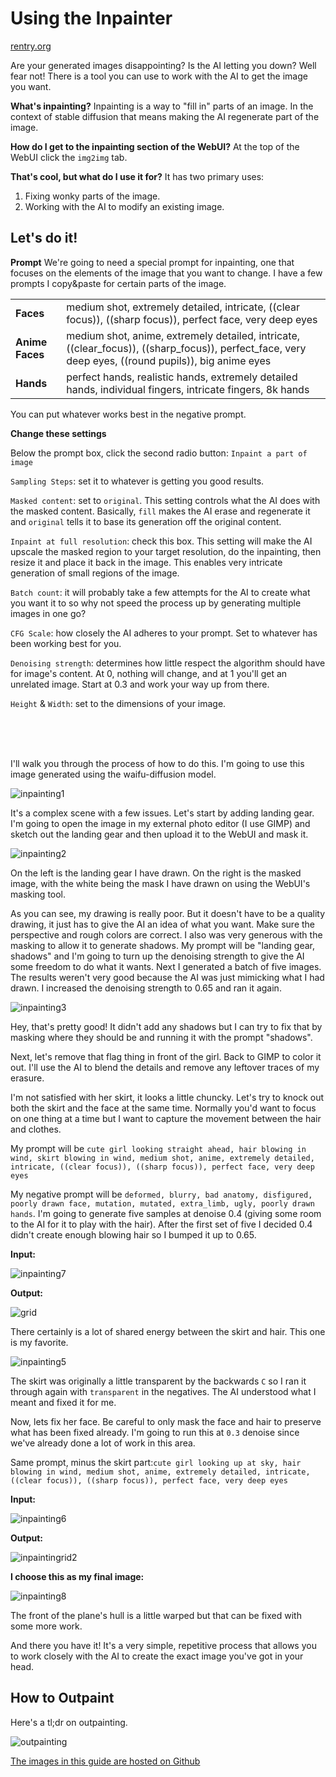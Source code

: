 # Using the Inpainter

[rentry.org](https://rentry.org/drfar)

Are your generated images disappointing? Is the AI letting you down? Well fear not! There is a tool you can use to work with the AI to get the image you want.

**What's inpainting?**
Inpainting is a way to "fill in" parts of an image. In the context of stable diffusion that means making the AI regenerate part of the image.

**How do I get to the inpainting section of the WebUI?**
At the top of the WebUI click the `img2img` tab.

**That's cool, but what do I use it for?**
It has two primary uses:
1. Fixing wonky parts of the image.
2. Working with the AI to modify an existing image.



## Let's do it!

**Prompt**
We're going to need a special prompt for inpainting, one that focuses on the elements of the image that you want to change. I have a few prompts I copy&paste for certain parts of the image.

|||
|-|-|
|**Faces**|<describe the face here> medium shot, extremely detailed, intricate, ((clear focus)), ((sharp focus)), perfect face, very deep eyes|
|**Anime Faces**|<describe the face here> medium shot, anime, extremely detailed, intricate, ((clear_focus)), ((sharp_focus)), perfect_face, very deep eyes, ((round pupils)), big anime eyes|
|**Hands**|perfect hands, realistic hands, extremely detailed hands, individual fingers, intricate fingers, 8k hands|

You can put whatever works best in the negative prompt.

**Change these settings**

Below the prompt box, click the second radio button: `Inpaint a part of image`

`Sampling Steps`: set it to whatever is getting you good results.

`Masked content`: set to `original`. This setting controls what the AI does with the masked content. Basically, `fill` makes the AI erase and regenerate it and `original` tells it to base its generation off the original content.

`Inpaint at full resolution`: check this box. This setting will make the AI upscale the masked region to your target resolution, do the inpainting, then resize it and place it back in the image. This enables very intricate generation of small regions of the image.

`Batch count`: it will probably take a few attempts for the AI to create what you want it to so why not speed the process up by generating multiple images in one go?

`CFG Scale`: how closely the AI adheres to your prompt. Set to whatever has been working best for you.

`Denoising strength`: determines how little respect the algorithm should have for image's content. At 0, nothing will change, and at 1 you'll get an unrelated image. Start at 0.3 and work your way up from there.

`Height` & `Width`: set to the dimensions of your image.



<br><br><br>


I'll walk you through the process of how to do this. I'm going to use this image generated using the waifu-diffusion model.

![inpainting1](Assets/inpainting1.png)

It's a complex scene with a few issues. Let's start by adding landing gear. I'm going to open the image in my external photo editor (I use GIMP) and sketch out the landing gear and then upload it to the WebUI and mask it.

![inpainting2](Assets/inpainting2.png)

On the left is the landing gear I have drawn. On the right is the masked image, with the white being the mask I have drawn on using the WebUI's masking tool.

As you can see, my drawing is really poor. But it doesn't have to be a quality drawing, it just has to give the AI an idea of what you want. Make sure the perspective and rough colors are correct. I also was very generous with the masking to allow it to generate shadows. My prompt will be "landing gear, shadows" and I'm going to turn up the denoising strength to give the AI some freedom to do what it wants. Next I generated a batch of five images. The results weren't very good because the AI was just mimicking what I had drawn. I increased the denoising strength to 0.65 and ran it again.

![inpainting3](Assets/inpainting3.png)

Hey, that's pretty good! It didn't add any shadows but I can try to fix that by masking where they should be and running it with the prompt "shadows".

Next, let's remove that flag thing in front of the girl. Back to GIMP to color it out. I'll use the AI to blend the details and remove any leftover traces of my erasure.

I'm not satisfied with her skirt, it looks a little chuncky. Let's try to knock out both the skirt and the face at the same time. Normally you'd want to focus on one thing at a time but I want to capture the movement between the hair and clothes.

My prompt will be `cute girl looking straight ahead, hair blowing in wind, skirt blowing in wind, medium shot, anime, extremely detailed, intricate, ((clear focus)), ((sharp focus)), perfect face, very deep eyes`

My negative prompt will be `deformed, blurry, bad anatomy, disfigured, poorly drawn face, mutation, mutated, extra_limb, ugly, poorly drawn hands`. I'm going to generate five samples at denoise 0.4 (giving some room to the AI for it to play with the hair). After the first set of five I decided 0.4 didn't create enough blowing hair so I bumped it up to 0.65.

**Input:**

![inpainting7](Assets/inpainting7.png)

**Output:**

![grid](Assets/inpaintingrid1.png)

There certainly is a lot of shared energy between the skirt and hair. This one is my favorite.

![inpainting5](Assets/inpainting5.png)

The skirt was originally a little transparent by the backwards `C` so I ran it through again with `transparent` in the negatives. The AI understood what I meant and fixed it for me.

Now, lets fix her face.  Be careful to only mask the face and hair to preserve what has been fixed already. I'm going to run this at `0.3` denoise since we've already done a lot of work in this area.

Same prompt, minus the skirt part:`cute girl looking up at sky, hair blowing in wind, medium shot, anime, extremely detailed, intricate, ((clear focus)), ((sharp focus)), perfect face, very deep eyes`

**Input:**

![inpainting6](Assets/inpainting6.png)

**Output:**

![inpaintingrid2](Assets/inpaintingrid2.png)

**I choose this as my final image:**

![inpainting8](Assets/inpainting8.png)

The front of the plane's hull is a little warped but that can be fixed with some more work.

And there you have it! It's a very simple, repetitive process that allows you to work closely with the AI to create the exact image you've got in your head.



## How to Outpaint

Here's a tl;dr on outpainting.

![outpainting](Assets/outpainting.png)



[The images in this guide are hosted on Github](https://github.com/Engineer-of-Stuff/stable-diffusion-paperspace)
